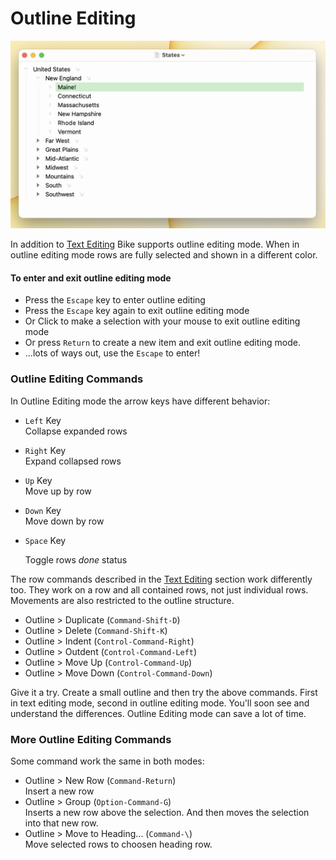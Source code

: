 # Outline Editing

![Outline Editing](../.gitbook/assets/OutlineEditing.png)

In addition to [Text Editing](text-editing.md) Bike supports outline editing mode. When in outline editing mode rows are fully selected and shown in a different color.

#### To enter and exit outline editing mode

* Press the `Escape` key to enter outline editing
* Press the `Escape` key again to exit outline editing mode
* Or Click to make a selection with your mouse to exit outline editing mode
* Or press `Return` to create a new item and exit outline editing mode.
* ...lots of ways out, use the `Escape` to enter!

### Outline Editing Commands

In Outline Editing mode the arrow keys have different behavior:

* `Left` Key\
  Collapse expanded rows
* `Right` Key\
  Expand collapsed rows
* `Up` Key\
  Move up by row
* `Down` Key\
  Move down by row
*   `Space` Key

    Toggle rows _done_ status

The row commands described in the [Text Editing](text-editing.md) section work differently too. They work on a row and all contained rows, not just individual rows. Movements are also restricted to the outline structure.

* Outline > Duplicate (`Command-Shift-D`)
* Outline > Delete (`Command-Shift-K`)
* Outline > Indent (`Control-Command-Right`)
* Outline > Outdent (`Control-Command-Left`)
* Outline > Move Up (`Control-Command-Up`)
* Outline > Move Down (`Control-Command-Down`)

Give it a try. Create a small outline and then try the above commands. First in text editing mode, second in outline editing mode. You'll soon see and understand the differences. Outline Editing mode can save a lot of time.

### More Outline Editing Commands

Some command work the same in both modes:

* Outline > New Row (`Command-Return`)\
  Insert a new row
* Outline > Group (`Option-Command-G`)\
  Inserts a new row above the selection. And then moves the selection into that new row.
* Outline > Move to Heading... (`Command-\`)\
  Move selected rows to choosen heading row.

